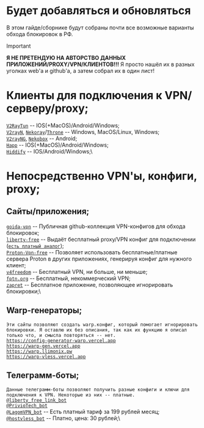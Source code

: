 # **Будет добавляться и обновляться**
В этом гайде/сборнике будут собраны почти все возможные варианты обхода блокировок в РФ.
> [!IMPORTANT]
> **Я НЕ ПРЕТЕНДУЮ НА АВТОРСТВО ДАННЫХ ПРИЛОЖЕНИЙ/PROXY/VPN/КЛИЕНТОВ!!!** Я просто нашёл их в разных уголках web'а и github'а, а затем собрал их в один лист! 
# Клиенты для подключения к VPN/серверу/proxy;
[`V2RayTun`](https://v2raytun.me/) -- IOS(+MacOS)/Android/Windows;\
[`V2rayN`](https://v2rayn.xyz/), [`Nekoray`](https://nekoray.org)/[`Throne`](https://github.com/throneproj/Throne) -- Windows, MacOS/Linux, Windows;\
[`V2rayNG`](https://github.com/2dust/v2rayNG), [`Nekobox`](https://getnekobox.com/) -- Android;\
[`Happ`](https://www.happ.su) -- IOS(+MacOS)/Android/Windows;\
[`Hiddify`](https://hiddify.com/) -- IOS/Android/Windows;\
# Непосредственно VPN'ы, конфиги, proxy;
## Сайты/приложения;
[`goida-vpn`](https://github.com/AvenCores/goida-vpn-configs) -- Публичная github-коллекция VPN-конфигов для обхода блокировок;\
[`liberty-free`](https://liberty-free.ru/) -- Выдаёт бесплатный proxy/VPN конфиг для подключении ([`есть платный аналог`](https://t.me/vpn_liberty_bot));\
[`Proton-Vpn-free`](https://help-guide.notion.site/ProtonVPN-1f72684dab0d80b481bdfb1df9148e0c) -- Позволяет использовать бесплатные/платные сервера Proton в других приложениях, генерируя конфиг для нужного клиент;\
[`v4freedom`](https://v4freedom.com/) -- Бесплатный VPN, ни больше, ни меньше;\
[`fptn.org`]( https://fptn.org/) -- Бесплатный, некоммерческий VPN;\
[`zapret`](https://github.com/Flowseal/zapret-discord-youtube) -- Бесплатное приложение, позволяющее игнорировать блокировки;\
## Warp-генераторы;
`Эти сайты позволяют создать warp.конфиг, который помогает игнорировать блокировки. Я оставлю их без описания, так как их функцию я описал только что, и смысла повторяться -- нет.`\
[`https://config-generator-warp.vercel.app`](https://config-generator-warp.vercel.app)\
[`https://warp-gen.vercel.app`](https://warp-gen.vercel.app)\
[`https://warp.llimonix.pw`](https://warp.llimonix.pw)\
[`https://warp-vless.vercel.app`](https://warp-vless.vercel.app)
## Телеграмм-боты;
`Данные телеграмм-боты позволяют получить разные конфиги и ключи для подключения к VPN. Некоторые из них -- платные.`\
[`@liberty_free_link_bot`](https://t.me/liberty_free_link_bot)\
[`@PrivioTech_bot`](https://t.me/PrivioTech_bot)\
[`@LagomVPN_bot`](https://t.me/LagomVPN_bot) -- Есть платный тариф за 199 рублей месяц;\
[`@hostvless_bot`](https://t.me/hostvless_bot) -- Платно, цена: 30 рублей;\
